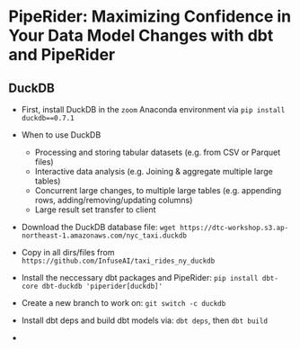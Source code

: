 # PipeRider: Maximizing Confidence in Your Data Model Changes with dbt and PipeRider

## DuckDB
- First, install DuckDB in the `zoom` Anaconda environment via `pip install duckdb==0.7.1`
- When to use DuckDB
    - Processing and storing tabular datasets (e.g. from CSV or Parquet files)
    - Interactive data analysis (e.g. Joining & aggregate multiple large tables)
    - Concurrent large changes, to multiple large tables (e.g. appending rows, adding/removing/updating columns)
    - Large result set transfer to client
- Download the DuckDB database file: `wget https://dtc-workshop.s3.ap-northeast-1.amazonaws.com/nyc_taxi.duckdb`
- Copy in all dirs/files from `https://github.com/InfuseAI/taxi_rides_ny_duckdb`
- Install the neccessary dbt packages and PipeRider: `pip install dbt-core dbt-duckdb 'piperider[duckdb]'`
- Create a new branch to work on: `git switch -c duckdb`
- Install dbt deps and build dbt models via: `dbt deps`, then `dbt build`

- 
